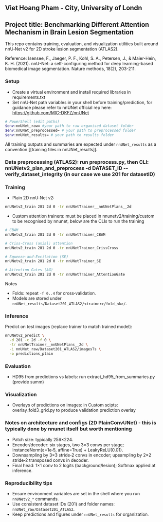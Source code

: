 ## Viet Hoang Pham - City, University of Londn
## Project title: Benchmarking Different Attention Mechanism in Brain Lesion Segmentation

This repo contains training, evaluation, and visualization utilities built around nnU‑Net v2 for 2D stroke lesion segmentation (ATLAS2).

Reference: Isensee, F., Jaeger, P. F., Kohl, S. A., Petersen, J., & Maier-Hein, K. H. (2021). nnU-Net: a self-configuring 
method for deep learning-based biomedical image segmentation. Nature methods, 18(2), 203-211.

### Setup
- Create a virtual environment and install required libraries in requirements.txt
- Set nnU‑Net path variables in your shell before training/prediction, for guidance please refer to nnUNet official rep here: https://github.com/MIC-DKFZ/nnUNet

```bash
# PowerShell (edit paths)
$env:nnUNet_raw= #your path to raw organised dataset folder
$env:nnUNet_preprocessed= # your path to preprocessed folder
$env:nnUNet_results= # your path to results folder
```

All training outputs and summaries are expected under `nnUNet_results` as a convention [[training files in nnUNet_results]].

### Data preprocessing (ATLAS2): run preprocess.py, then CLI: nnUNetv2_plan_and_preprocess -d DATASET_ID --verify_dataset_integrity (in our case we use 201 for datasetID)

### Training
- Plain 2D nnU‑Net v2:
```bash
nnUNetv2_train 201 2d 0 -tr nnUNetTrainer__nnUNetPlans__2d
```
- Custom attention trainers: must be placed in nnunetv2/training/custom to be recognised by nnunet, below are the CLIs to run the training
```bash
# CBAM 
nnUNetv2_train 201 2d 0 -tr nnUNetTrainer_CBAM

# Criss‑Cross (axial) attention
nnUNetv2_train 201 2d 0 -tr nnUNetTrainer_CrissCross

# Squeeze‑and‑Excitation (SE)
nnUNetv2_train 201 2d 0 -tr nnUNetTrainer_SE

# Attention Gates (AG)
nnUNetv2_train 201 2d 0 -tr nnUNetTrainer_AttentionGate
```

Notes
- Folds: repeat `-f 0..4` for cross‑validation.
- Models are stored under `nnUNet_results/Dataset201_ATLAS2/<trainer>/fold_<k>/`.

### Inference
Predict on test images (replace trainer to match trained model):
```bash
nnUNetv2_predict \
  -d 201 -c 2d -f 0 \
  -tr nnUNetTrainer__nnUNetPlans__2d \
  -i nnUNet_raw/Dataset201_ATLAS2/imagesTs \
  -o predictions_plain
```

### Evaluation
- HD95 from predictions vs labels: run extract_hd95_from_summaries.py (provide summ)


### Visualization
- Overlays of predictions on images: in Custom scipts: overlay_fold3_grid.py to produce validation prediction overlay


### Notes on architecture and configs (2D PlainConvUNet) - this is typically done by nnunet itself but worth mentioning
- Patch size: typically 256×224.
- Encoder/decoder: six stages, two 3×3 convs per stage; InstanceNorm(ε=1e‑5, affine=True) + LeakyReLU(0.01).
- Downsampling by 3×3 stride‑2 convs in encoder; upsampling by 2×2 stride‑2 transposed convs in decoder.
- Final head: 1×1 conv to 2 logits (background/lesion); Softmax applied at inference.

### Reproducibility tips
- Ensure environment variables are set in the shell where you run `nnUNetv2_*` commands.
- Use consistent dataset IDs (201) and folder names: `nnUNet_raw/Dataset201_ATLAS2`.
- Keep predictions and figures under `nnUNet_results` for organization.



